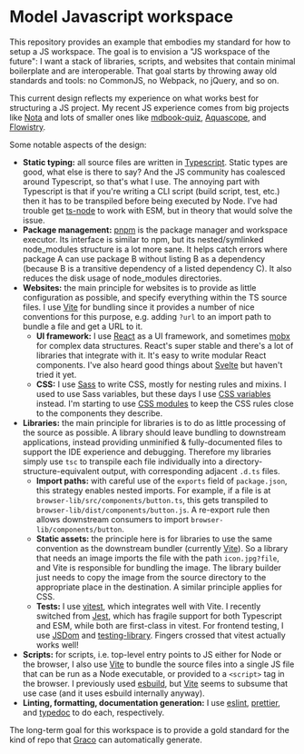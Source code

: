 # Model Javascript workspace

This repository provides an example that embodies my standard for how to setup a JS workspace. The goal is to envision a "JS workspace of the future": I want a stack of libraries, scripts, and websites that contain minimal boilerplate and are interoperable. That goal starts by throwing away old standards and tools: no CommonJS, no Webpack, no jQuery, and so on.

This current design reflects my experience on what works best for structuring a JS project. My recent JS experience comes from big projects like [Nota] and lots of smaller ones like [mdbook-quiz], [Aquascope], and [Flowistry].

Some notable aspects of the design:

* **Static typing:** all source files are written in [Typescript]. Static types are good, what else is there to say? And the JS community has coalesced around Typescript, so that's what I use. The annoying part with Typescript is that if you're writing a CLI script (build script, test, etc.) then it has to be transpiled before being executed by Node. I've had trouble get [ts-node] to work with ESM, but in theory that would solve the issue.
* **Package management:** [pnpm] is the package manager and workspace executor. Its interface is similar to npm, but its nested/symlinked node_modules structure is a lot more sane. It helps catch errors where package A can use package B without listing B as a dependency (because B is a transitive dependency of a listed dependency C). It also reduces the disk usage of node_modules directories.
* **Websites:** the main principle for websites is to provide as little configuration as possible, and specify everything within the TS source files. I use [Vite] for bundling since it provides a number of nice conventions for this purpose, e.g. adding `?url` to an import path to bundle a file and get a URL to it.
    * **UI framework:** I use [React] as a UI framework, and sometimes [mobx] for complex data structures. React's super stable and there's a lot of libraries that integrate with it. It's easy to write modular React components. I've also heard good things about [Svelte] but haven't tried it yet.
    * **CSS:** I use [Sass] to write CSS, mostly for nesting rules and mixins. I used to use Sass variables, but these days I use [CSS variables] instead. I'm starting to use [CSS modules] to keep the CSS rules close to the components they describe.
* **Libraries:** the main principle for libraries is to do as little processing of the source as possible. A library should leave bundling to downstream applications, instead providing unminified & fully-documented files to support the IDE experience and debugging. Therefore my libraries simply use `tsc` to transpile each file individually into a directory-structure-equivalent output, with corresponding adjacent `.d.ts` files.
    * **Import paths:** with careful use of the `exports` field of `package.json`, this strategy enables nested imports. For example, if a file is at `browser-lib/src/components/button.ts`, this gets transpiled to `browser-lib/dist/components/button.js`. A re-export rule then allows downstream consumers to import `browser-lib/components/button`.
    * **Static assets:** the principle here is for libraries to use the same convention as the downstream bundler (currently [Vite]). So a library that needs an image imports the file with the path `icon.jpg?file`, and Vite is responsible for bundling the image. The library builder just needs to copy the image from the source directory to the appropriate place in the destination. A similar principle applies for CSS.
    * **Tests:** I use [vitest], which integrates well with Vite. I recently switched from [Jest], which has fragile support for both Typescript and ESM, while both are first-class in vitest. For frontend testing, I use [JSDom] and [testing-library]. Fingers crossed that vitest actually works well!
* **Scripts:** for scripts, i.e. top-level entry points to JS either for Node or the browser, I also use [Vite] to bundle the source files into a single JS file that can be run as a Node executable, or provided to a `<script>` tag in the browser. I previously used [esbuild], but [Vite] seems to subsume that use case (and it uses esbuild internally anyway).
* **Linting, formatting, documentation generation:** I use [eslint], [prettier], and [typedoc] to do each, respectively.

The long-term goal for this workspace is to provide a gold standard for the kind of repo that [Graco] can automatically generate. 

[CSS variables]: https://developer.mozilla.org/en-US/docs/Web/CSS/Using_CSS_custom_properties
[Svelte]: https://svelte.dev/
[Vite]: https://vitejs.dev/
[Typescript]: https://www.typescriptlang.org/
[Sass]: https://sass-lang.com/
[React]: https://reactjs.org/
[pnpm]: https://pnpm.io/
[mobx]: https://mobx.js.org/README.html
[Jest]: https://jestjs.io/
[CSS modules]: https://github.com/css-modules/css-modules
[esbuild]: https://esbuild.github.io/
[ts-jest]: https://kulshekhar.github.io/ts-jest/
[esbuild-jest]: https://github.com/aelbore/esbuild-jest
[jest-hack]: https://twitter.com/wcrichton/status/1525655175335014400
[Graco]: https://github.com/willcrichton/graco/
[Nota]: https://github.com/nota-lang/nota
[Aquascope]: https://github.com/cognitive-engineering-lab/aquascope
[mdbook-quiz]: https://github.com/cognitive-engineering-lab/mdbook-quiz
[Flowistry]: https://github.com/willcrichton/flowistry
[eslint]: https://eslint.org/
[prettier]: https://prettier.io/
[typedoc]: https://typedoc.org/
[vitest]: https://vitest.dev/
[JSDom]: https://github.com/jsdom/jsdom
[testing-library]: https://github.com/jsdom/jsdom
[ts-node]: https://typestrong.org/ts-node/
